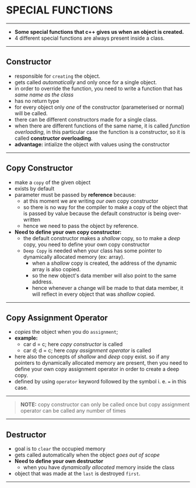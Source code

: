 # SPECIAL FUNCTIONS

***

- **Some special functions that c++ gives us when an object is created.**
- 4 different special functions are always present inside a class.

***

## Constructor

- responsible for `creating` the object.
- gets called _automatically_ and only once for a single object.
- in order to override the function, you need to write a function that has _same name as the class_
- has no return type
- for every object only _one_ of the constructor (parameterised or normal) will be called.
- there can be different constructors made for a single class.
- when there are different functions of the same name, it is called _function overloading_, in this particular case the function is a constructor, so it is called **constructor overloading**.
- **advantage:** intialize the object with values using the constructor

---

## Copy Constructor

- make a `copy` of the given object
- exists by default
- parameter must be passed by **reference** because:
	+ at this moment we are writing _our own_ copy constructor
	+ so there is no way for the compiler to make a copy of the object that is passed by value because the default constructor is being over-written
	+ hence we need to pass the object by reference.
- **Need to define your own copy constructor:**
	+ the default constructor makes a _shallow_ copy, so to make a _deep_ copy, you need to define your own copy constructor
	+ `Deep Copy` is needed when your class has some pointer to dynamically allocated memory (ex: array).
		- when a _shallow_ copy is created, the address of the dynamic array is also copied.
		- so the new object's data member will also point to the same address.
		- hence whenever a change will be made to that data member, it will reflect in every object that was _shallow_ copied.

---

## Copy Assignment Operator

- _copies_ the object when you do `assignment`;
- **example:**
	+ car d = c; here _copy constructor_ is called
	+ car d; d = c; here _copy assignment operator_ is called
- here also the concepts of _shallow_ and _deep_ copy exist. so if any pointers to dynamically allocated memory are present, then you need to define your own copy assignment operator in order to create a deep copy.
- defined by using `operator` keyword followed by the symbol i. e. `=` in this case.

---

> **NOTE:** copy constructor can only be called once but copy assignment operator can be called any number of times

---

## Destructor

- goal is to `clear` the occupied memory
- gets called automatically when the object _goes out of scope_
- **Need to define your own destructor**
	+ when you have _dynamically allocated_ memory inside the class
- object that was made at the `last` is destroyed `first`.

---

